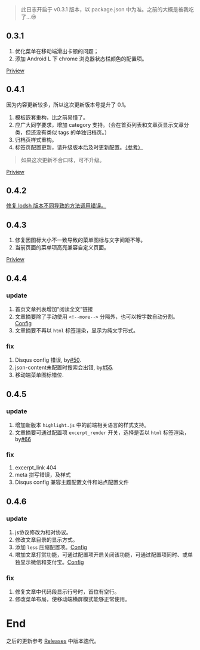 > 此日志开启于 v0.3.1 版本，以 package.json 中为准。之前的大概是被我吃了...:unamused:

## 0.3.1

1. 优化菜单在移动端滑出卡顿的问题；
2. 添加 Android L 下 chrome 浏览器状态栏颜色的配置项。

[Priview](https://github.com/yscoder/hexo-theme-indigo/commit/886f015652b381cdf6ad5f417c0f4be7779109c4)

## 0.4.1

因为内容更新较多，所以这次更新版本号提升了 0.1。

1. 模板嵌套重构，比之前易懂了。
2. 应广大同学要求，增加 category 支持。（会在首页列表和文章页显示文章分类，但还没有类似 tags 的单独归档页。）
3. 归档页样式重构。
4. 标签页配置更新，请升级版本后及时更新配置。[（参考）](https://github.com/yscoder/hexo-theme-indigo/wiki/%E5%AE%89%E8%A3%85#%E5%BC%80%E5%90%AF%E6%A0%87%E7%AD%BE%E9%A1%B5)

> 如果这次更新不合口味，可不升级。

[Priview](https://github.com/yscoder/hexo-theme-indigo/commit/b58192b61669202f04d58e39ab0707ecbafe360d)

## 0.4.2

[修复 lodsh 版本不同导致的方法调用错误。](https://github.com/yscoder/hexo-theme-indigo/commit/3b294a093475ba1814154991eebdea4534ae9c31)

## 0.4.3

1. 修复因图标大小不一致导致的菜单图标与文字间距不等。
2. 当前页面的菜单项高亮兼容自定义页面。

[Priview](https://github.com/yscoder/hexo-theme-indigo/commit/11655b8e82b21768a0bc2d1096b2e461f820fcd9)

## 0.4.4

### update

1. 首页文章列表增加“阅读全文”链接
2. 文章摘要除了手动使用 `<!--more-->` 分隔外，也可以按字数自动分割。[Config](https://github.com/yscoder/hexo-theme-indigo/wiki/%E9%85%8D%E7%BD%AE#%E6%96%87%E7%AB%A0%E6%91%98%E8%A6%81)
3. 文章摘要不再以 `html` 标签渲染，显示为纯文字形式。

### fix
1. Disqus config 错误, by[#50](https://github.com/yscoder/hexo-theme-indigo/pull/50).
2. json-content未配置时搜索会出错, by[#55](https://github.com/yscoder/hexo-theme-indigo/issues/55).
3. 移动端菜单图标错位.

## 0.4.5

### update

1. 增加新版本 `highlight.js` 中的前端相关语言的样式支持。
2. 文章摘要可通过配置项 `excerpt_render` 开关，选择是否以 `html` 标签渲染，by[#66](https://github.com/yscoder/hexo-theme-indigo/issues/66)

### fix

1. excerpt_link 404
2. meta 拼写错误，及样式
3. Disqus config 兼容主题配置文件和站点配置文件

## 0.4.6

### update

1. js协议修改为相对协议。
2. 修改文章目录的显示方式。
3. 添加 `less` 压缩配置项。[Config](https://github.com/yscoder/hexo-theme-indigo/wiki/%E9%85%8D%E7%BD%AE#less)
3. 增加文章打赏功能，可通过配置项开启关闭该功能，可通过配置项同时、或单独显示微信和支付宝。[Config](https://github.com/yscoder/hexo-theme-indigo/wiki/%E9%85%8D%E7%BD%AE#%E6%96%87%E7%AB%A0%E6%89%93%E8%B5%8F)

### fix

1. 修复文章中代码段显示行号时，首位有空行。
2. 修改菜单布局，使移动端横屏模式能够正常使用。

# End

之后的更新参考 [Releases](https://github.com/yscoder/hexo-theme-indigo/releases) 中版本迭代。
